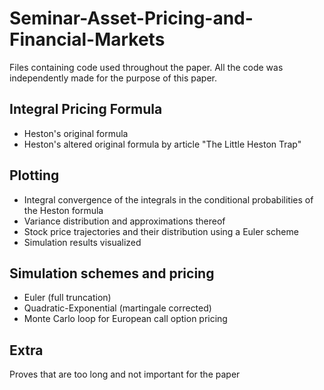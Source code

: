 # Seminar-Asset-Pricing-and-Financial-Markets

Files containing code used throughout the paper. All the code was independently made for the purpose of this paper.

## Integral Pricing Formula
- Heston's original formula
- Heston's altered original formula by article "The Little Heston Trap"

## Plotting
- Integral convergence of the integrals in the conditional probabilities of the Heston formula 
- Variance distribution and approximations thereof
- Stock price trajectories and their distribution using a Euler scheme
- Simulation results visualized

## Simulation schemes and pricing
- Euler (full truncation)
- Quadratic-Exponential (martingale corrected)
- Monte Carlo loop for European call option pricing

## Extra
Proves that are too long and not important for the paper